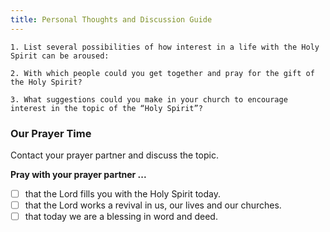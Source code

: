 ```yaml
---
title: Personal Thoughts and Discussion Guide
---
```


`1. List several possibilities of how interest in a life with the Holy Spirit can be aroused:`

`2. With which people could you get together and pray for the gift of the Holy Spirit?`

`3. What suggestions could you make in your church to encourage interest in the topic of the “Holy Spirit”?`

### Our Prayer Time

Contact your prayer partner and discuss the topic.

**Pray with your prayer partner ...**

- [ ] that the Lord fills you with the Holy Spirit today.
- [ ] that the Lord works a revival in us, our lives and our churches.
- [ ] that today we are a blessing in word and deed.